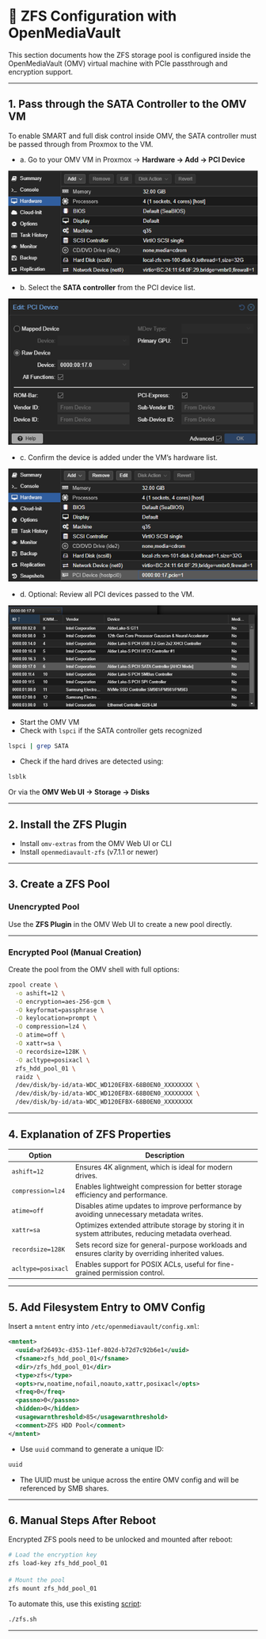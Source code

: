 # 💾 ZFS Configuration with OpenMediaVault

This section documents how the ZFS storage pool is configured inside the OpenMediaVault (OMV) virtual machine with PCIe passthrough and encryption support.

---

## 1. Pass through the SATA Controller to the OMV VM

To enable SMART and full disk control inside OMV, the SATA controller must be passed through from Proxmox to the VM.

- a. Go to your OMV VM in Proxmox → **Hardware → Add → PCI Device**

![OMV VM Hardware Overview](../images/omv-vm-hardware.png)

- b. Select the **SATA controller** from the PCI device list.

![SATA Controller Selected](../images/omv-vm-hardware-sata-controller-selected.png)

- c. Confirm the device is added under the VM’s hardware list.

![SATA Controller Added](../images/omv-vm-hardware-sata-controller-added.png)

- d. Optional: Review all PCI devices passed to the VM.

![PCI Devices Overview](../images/omv-vm-hardware-pci-devices.png)

- Start the OMV VM
- Check with `lspci` if the SATA controller gets recognized

```bash
lspci | grep SATA
```

- Check if the hard drives are detected using:

```bash
lsblk
```

Or via the **OMV Web UI → Storage → Disks**

---

## 2. Install the ZFS Plugin

- Install `omv-extras` from the OMV Web UI or CLI
- Install `openmediavault-zfs` (v7.1.1 or newer)

---

## 3. Create a ZFS Pool

### Unencrypted Pool

Use the **ZFS Plugin** in the OMV Web UI to create a new pool directly.

---

### Encrypted Pool (Manual Creation)

Create the pool from the OMV shell with full options:

```bash
zpool create \
  -o ashift=12 \
  -O encryption=aes-256-gcm \
  -O keyformat=passphrase \
  -O keylocation=prompt \
  -O compression=lz4 \
  -O atime=off \
  -O xattr=sa \
  -O recordsize=128K \
  -O acltype=posixacl \
  zfs_hdd_pool_01 \
  raidz \
  /dev/disk/by-id/ata-WDC_WD120EFBX-68B0EN0_XXXXXXXX \
  /dev/disk/by-id/ata-WDC_WD120EFBX-68B0EN0_XXXXXXXX \
  /dev/disk/by-id/ata-WDC_WD120EFBX-68B0EN0_XXXXXXXX
```

---

## 4. Explanation of ZFS Properties

| Option | Description |
|--------|-------------|
| `ashift=12` | Ensures 4K alignment, which is ideal for modern drives. |
| `compression=lz4` | Enables lightweight compression for better storage efficiency and performance. |
| `atime=off` | Disables atime updates to improve performance by avoiding unnecessary metadata writes. |
| `xattr=sa` | Optimizes extended attribute storage by storing it in system attributes, reducing metadata overhead. |
| `recordsize=128K` | Sets record size for general-purpose workloads and ensures clarity by overriding inherited values. |
| `acltype=posixacl` | Enables support for POSIX ACLs, useful for fine-grained permission control. |


---

## 5. Add Filesystem Entry to OMV Config

Insert a `mntent` entry into `/etc/openmediavault/config.xml`:

```xml
<mntent>
  <uuid>af26493c-d353-11ef-802d-b72d7c92b6e1</uuid>
  <fsname>zfs_hdd_pool_01</fsname>
  <dir>/zfs_hdd_pool_01</dir>
  <type>zfs</type>
  <opts>rw,noatime,nofail,noauto,xattr,posixacl</opts>
  <freq>0</freq>
  <passno>0</passno>
  <hidden>0</hidden>
  <usagewarnthreshold>85</usagewarnthreshold>
  <comment>ZFS HDD Pool</comment>
</mntent>
```

- Use `uuid` command to generate a unique ID:

```bash
uuid
```

- The UUID must be unique across the entire OMV config and will be referenced by SMB shares.

---

## 6. Manual Steps After Reboot

Encrypted ZFS pools need to be unlocked and mounted after reboot:

```bash
# Load the encryption key
zfs load-key zfs_hdd_pool_01

# Mount the pool
zfs mount zfs_hdd_pool_01
```

To automate this, use this existing [script](https://github.com/Rau-N/zfs-key-loader):

```bash
./zfs.sh
```

---
